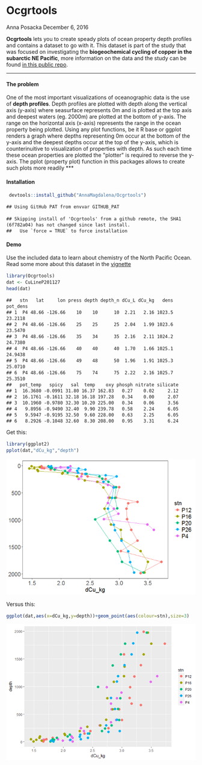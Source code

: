 Ocgrtools
================
Anna Posacka
December 6, 2016

**Ocgrtools** lets you to create speady plots of ocean property depth profiles and contains a dataset to go with it. This dataset is part of the study that was focused on investigating the **biogeochemical cycling of copper in the subarctic NE Pacific**, more information on the data and the study can be found [in this public repo](https://github.com/AnnaMagdalena/DCu_LineP-Subarctic-Pacific).

------------------------------------------------------------------------

#### The problem

One of the most important visualizations of oceanographic data is the use of **depth profiles**. Depth profiles are plotted with depth along the vertical axis (y-axis) where seasurface represents 0m and is plotted at the top axis and deepest waters (eg. 2000m) are plotted at the bottom of y-axis. The range on the horizontal axis (x-axis) represents the range in the ocean property being plotted. Using any plot functions, be it R base or ggplot renders a graph where depths representing 0m occur at the bottom of the y-axis and the deepest depths occur at the top of the y-axis, which is counterinuitive to visualization of properties with depth. As such each time these ocean properties are plotted the "plotter" is required to reverse the y-axis. The pplot (property plot) function in this packages allows to create such plots more readily \*\*\*

#### Installation

``` r
 devtools::install_github("AnnaMagdalena/Ocgrtools")
```

    ## Using GitHub PAT from envvar GITHUB_PAT

    ## Skipping install of 'Ocgrtools' from a github remote, the SHA1 (6f782a04) has not changed since last install.
    ##   Use `force = TRUE` to force installation

#### Demo

Use the included data to learn about chemistry of the North Pacific Ocean. Read some more about this dataset in the [vignette](https://github.com/AnnaMagdalena/Ocgrtools/blob/master/vignettes/Ocgrtools.Rmd)

``` r
library(Ocgrtools)
dat <- CuLineP201127
head(dat)
```

    ##   stn   lat     lon press depth depth_n dCu_L dCu_kg   dens pot_dens
    ## 1  P4 48.66 -126.66    10    10      10  2.21   2.16 1023.5  23.2118
    ## 2  P4 48.66 -126.66    25    25      25  2.04   1.99 1023.6  23.5470
    ## 3  P4 48.66 -126.66    35    34      35  2.16   2.11 1024.2  24.7380
    ## 4  P4 48.66 -126.66    40    40      40  1.70   1.66 1025.1  24.9438
    ## 5  P4 48.66 -126.66    49    48      50  1.96   1.91 1025.3  25.0710
    ## 6  P4 48.66 -126.66    75    74      75  2.22   2.16 1025.7  25.3510
    ##   pot_temp   spicy   sal  temp    oxy phosph nitrate silicate
    ## 1  16.3680 -0.0991 31.80 16.37 162.83   0.27    0.02     2.12
    ## 2  16.1761 -0.1611 32.18 16.18 197.28   0.34    0.00     2.07
    ## 3  10.1960 -0.9780 32.30 10.20 225.00   0.34    0.06     3.56
    ## 4   9.8956 -0.9490 32.40  9.90 239.78   0.58    2.24     6.05
    ## 5   9.5947 -0.9195 32.50  9.60 228.00   0.63    2.25     6.05
    ## 6   8.2926 -0.1048 32.60  8.30 208.00   0.95    3.31     6.24

Get this:

``` r
library(ggplot2)
pplot(dat,"dCu_kg","depth")
```

![](README_files/figure-markdown_github/unnamed-chunk-3-1.png)

Versus this:

``` r
ggplot(dat,aes(x=dCu_kg,y=depth))+geom_point(aes(colour=stn),size=3)
```

![](README_files/figure-markdown_github/unnamed-chunk-4-1.png)
